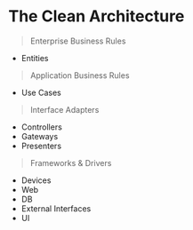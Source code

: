 # The Clean Architecture

> Enterprise Business Rules
- Entities

> Application Business Rules
- Use Cases

> Interface Adapters
- Controllers
- Gateways
- Presenters

> Frameworks & Drivers
- Devices
- Web
- DB
- External Interfaces
- UI
